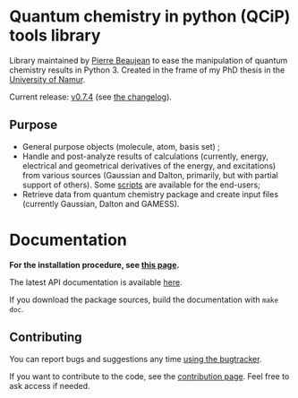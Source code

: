 # Quantum chemistry in python (QCiP) tools library

Library maintained by [Pierre Beaujean](https://pierrebeaujean.net) to ease the manipulation of quantum chemistry results in Python 3. Created in the frame of my PhD thesis in the [University of Namur](https://www.unamur.be).

Current release: [v0.7.4](https://github.com/pierre-24/qcip_tools/releases/tag/v0.7.4)
(see [the changelog](./CHANGELOG.md)).

## Purpose

+ General purpose objects (molecule, atom, basis set) ;
+ Handle and post-analyze results of calculations (currently, energy, electrical and geometrical derivatives of the energy, and excitations) from various sources (Gaussian and Dalton, primarily, but with partial support of others).
  Some [scripts](https://pierre-24.github.io/qcip_tools/scripts.html) are available for the end-users;
+ Retrieve data from quantum chemistry package and create input files (currently Gaussian, Dalton and GAMESS).

# Documentation

**For the installation procedure, see [this page](https://pierre-24.github.io/qcip_tools/install.html).**

The latest API documentation is available [here](https://pierre-24.github.io/qcip_tools/).

If you download the package sources, build the documentation with `make doc`.

## Contributing

You can report bugs and suggestions any time [using the bugtracker](https://github.com/pierre-24/qcip_tools/issues).

If you want to contribute to the code, see the [contribution page](https://pierre-24.github.io/qcip_tools/contributing.html). 
Feel free to ask access if needed.
